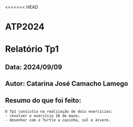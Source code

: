 <<<<<<< HEAD
# ATP2024
# Relatório Tp1
## Data: 2024/09/09
## Autor: Catarina José Camacho Lamego

## Resumo do que foi feito:

    O Tp1 consistiu na realização de dois exercícios:
    - resolver o exercício 10 do maze;
    - desenhar com o Turtle a casinha, sol e árvore.
